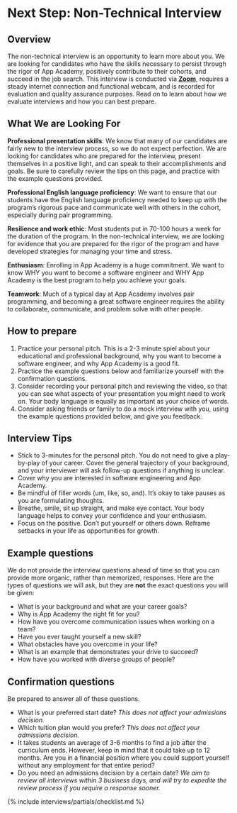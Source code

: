 # Next Step: Non-Technical Interview

## Overview
The non-technical interview is an opportunity to learn more about you. We are looking for candidates who have the skills necessary to persist through the rigor of App Academy, positively contribute to their cohorts, and succeed in the job search. This interview is conducted via **[Zoom][zoom]**, requires a steady internet connection and functional webcam, and is recorded for evaluation and quality assurance purposes. Read on to learn about how we evaluate interviews and how you can best prepare.
 
 
## What We are Looking For
**Professional presentation skills**: We know that many of our candidates are fairly new to the interview process, so we do not expect perfection. We are looking for candidates who are prepared for the interview, present themselves in a positive light, and can speak to their accomplishments and goals. Be sure to carefully review the tips on this page, and practice with the example questions provided.

**Professional English language proficiency**: We want to ensure that our students have the English language proficiency needed to keep up with the program’s rigorous pace and communicate well with others in the cohort, especially during pair programming.

**Resilience and work ethic**: Most students put in 70-100 hours a week for the duration of the program. In the non-technical interview, we are looking for evidence that you are prepared for the rigor of the program and have developed strategies for managing your time and stress.

**Enthusiasm**: Enrolling in App Academy is a huge commitment. We want to know WHY you want to become a software engineer and WHY App Academy is the best program to help you achieve your goals. 

**Teamwork**: Much of a typical day at App Academy involves pair programming, and becoming a great software engineer requires the ability to collaborate, communicate, and problem solve with other people.
 
 
## How to prepare
1. Practice your personal pitch. This is a 2-3 minute spiel about your educational and professional background, why you want to become a software engineer, and why App Academy is a good fit.
2. Practice the example questions below and familiarize yourself with the confirmation questions. 
3. Consider recording your personal pitch and reviewing the video, so that you can see what aspects of your presentation you might need to work on. Your body language is equally as important as your choice of words. 
4. Consider asking friends or family to do a mock interview with you, using the example questions provided below, and give you feedback. 
 
 
## Interview Tips
* Stick to 3-minutes for the personal pitch. You do not need to give a play-by-play of your career. Cover the general trajectory of your background, and your interviewer will ask follow-up questions if anything is unclear.
* Cover why you are interested in software engineering and App Academy.
* Be mindful of filler words (um, like, so, and). It’s okay to take pauses as you are formulating thoughts.
* Breathe, smile, sit up straight, and make eye contact. Your body language helps to convey your confidence and your enthusiasm.
* Focus on the positive. Don’t put yourself or others down. Reframe setbacks in your life as opportunities for growth.
  
  
## Example questions
We do not provide the interview questions ahead of time so that you can provide more organic, rather than memorized, responses. Here are the types of questions we will ask, but they are **not** the exact questions you will be given:
* What is your background and what are your career goals?
* Why is App Academy the right fit for you?
* How have you overcome communication issues when working on a team?
* Have you ever taught yourself a new skill?
* What obstacles have you overcome in your life? 
* What is an example that demonstrates your drive to succeed?
* How have you worked with diverse groups of people? 
  
   
## Confirmation questions
Be prepared to answer all of these questions.
* What is your preferred start date? *This does not affect your admissions decision.*
* Which tuition plan would you prefer? *This does not affect your admissions decision.*
* It takes students an average of 3-6 months to find a job after the curriculum ends. However, keep in mind that it could take up to 12 months. Are you in a financial position where you could support yourself without any employment for that entire period?
* Do you need an admissions decision by a certain date? *We aim to review all interviews within 3 business days, and will try to expedite the review process if you require a response sooner.*
 
 
{% include interviews/partials/checklist.md %}

[zoom]: www.zoom.us
